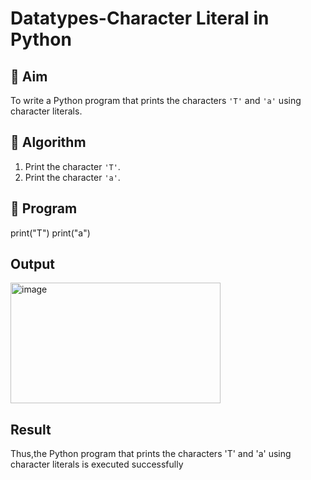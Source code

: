 # Datatypes-Character Literal in Python

## 🎯 Aim
To write a Python program that prints the characters `'T'` and `'a'` using character literals.

## 🧠 Algorithm
1. Print the character `'T'`.
2. Print the character `'a'`.

## 🧾 Program
print("T")
print("a")

## Output
<img width="336" height="193" alt="image" src="https://github.com/user-attachments/assets/b8a43b4f-4367-43eb-b5e4-bcaf1f1ca58a" />


## Result
Thus,the Python program that prints the characters 'T' and 'a' using character literals is executed successfully
